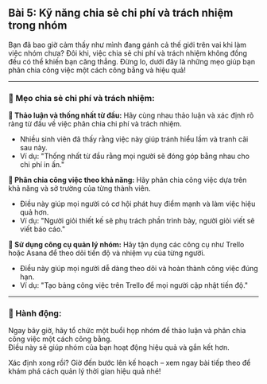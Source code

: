 ## Bài 5: Kỹ năng chia sẻ chi phí và trách nhiệm trong nhóm

Bạn đã bao giờ cảm thấy như mình đang gánh cả thế giới trên vai khi làm việc nhóm chưa? Đôi khi, việc chia sẻ chi phí và trách nhiệm không đồng đều có thể khiến bạn căng thẳng. Đừng lo, dưới đây là những mẹo giúp bạn phân chia công việc một cách công bằng và hiệu quả!

---

### 📌 Mẹo chia sẻ chi phí và trách nhiệm:

**🔹 Thảo luận và thống nhất từ đầu:**
Hãy cùng nhau thảo luận và xác định rõ ràng từ đầu về việc phân chia chi phí và trách nhiệm.  
- Nhiều sinh viên đã thấy rằng việc này giúp tránh hiểu lầm và tranh cãi sau này.  
- Ví dụ: "Thống nhất từ đầu rằng mọi người sẽ đóng góp bằng nhau cho chi phí in ấn."

**🔹 Phân chia công việc theo khả năng:**
Hãy phân chia công việc dựa trên khả năng và sở trường của từng thành viên.  
- Điều này giúp mọi người có cơ hội phát huy điểm mạnh và làm việc hiệu quả hơn.  
- Ví dụ: "Người giỏi thiết kế sẽ phụ trách phần trình bày, người giỏi viết sẽ viết báo cáo."

**🔹 Sử dụng công cụ quản lý nhóm:**
Hãy tận dụng các công cụ như Trello hoặc Asana để theo dõi tiến độ và nhiệm vụ của từng người.  
- Điều này giúp mọi người dễ dàng theo dõi và hoàn thành công việc đúng hạn.  
- Ví dụ: "Tạo bảng công việc trên Trello để mọi người cập nhật tiến độ."

---

### 🚀 Hành động:

Ngay bây giờ, hãy tổ chức một buổi họp nhóm để thảo luận và phân chia công việc một cách công bằng.  
Điều này sẽ giúp nhóm của bạn hoạt động hiệu quả và gắn kết hơn.

Xác định xong rồi? Giờ đến bước lên kế hoạch – xem ngay bài tiếp theo để khám phá cách quản lý thời gian hiệu quả nhé!